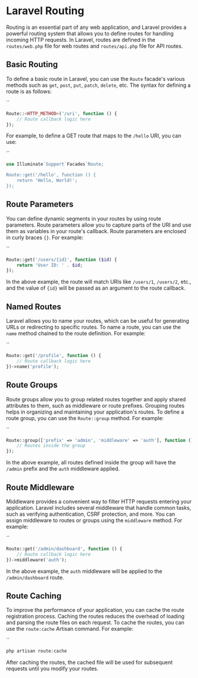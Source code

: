 # Laravel Routing

Routing is an essential part of any web application, and Laravel provides a powerful routing system that allows you to define routes for handling incoming HTTP requests. In Laravel, routes are defined in the `routes/web.php` file for web routes and `routes/api.php` file for API routes.

## Basic Routing

To define a basic route in Laravel, you can use the `Route` facade's various methods such as `get`, `post`, `put`, `patch`, `delete`, etc. The syntax for defining a route is as follows:

``
```php
Route::<HTTP_METHOD>('/uri', function () {
    // Route callback logic here
});
```

For example, to define a GET route that maps to the `/hello` URI, you can use:

``
```php
use Illuminate`Support`Facades`Route;

Route::get('/hello', function () {
    return 'Hello, World!';
});
```

## Route Parameters

You can define dynamic segments in your routes by using route parameters. Route parameters allow you to capture parts of the URI and use them as variables in your route's callback. Route parameters are enclosed in curly braces `{}`. For example:

``
```php
Route::get('/users/{id}', function ($id) {
    return 'User ID: ' . $id;
});
```

In the above example, the route will match URIs like `/users/1`, `/users/2`, etc., and the value of `{id}` will be passed as an argument to the route callback.

## Named Routes

Laravel allows you to name your routes, which can be useful for generating URLs or redirecting to specific routes. To name a route, you can use the `name` method chained to the route definition. For example:

``
```php
Route::get('/profile', function () {
    // Route callback logic here
})->name('profile');
```

## Route Groups

Route groups allow you to group related routes together and apply shared attributes to them, such as middleware or route prefixes. Grouping routes helps in organizing and maintaining your application's routes. To define a route group, you can use the `Route::group` method. For example:

``
```php
Route::group(['prefix' => 'admin', 'middleware' => 'auth'], function () {
    // Routes inside the group
});
```

In the above example, all routes defined inside the group will have the `/admin` prefix and the `auth` middleware applied.

## Route Middleware

Middleware provides a convenient way to filter HTTP requests entering your application. Laravel includes several middleware that handle common tasks, such as verifying authentication, CSRF protection, and more. You can assign middleware to routes or groups using the `middleware` method. For example:

``
```php
Route::get('/admin/dashboard', function () {
    // Route callback logic here
})->middleware('auth');
```

In the above example, the `auth` middleware will be applied to the `/admin/dashboard` route.

## Route Caching

To improve the performance of your application, you can cache the route registration process. Caching the routes reduces the overhead of loading and parsing the route files on each request. To cache the routes, you can use the `route:cache` Artisan command. For example:

``
```php
php artisan route:cache
```

After caching the routes, the cached file will be used for subsequent requests until you modify your routes.


